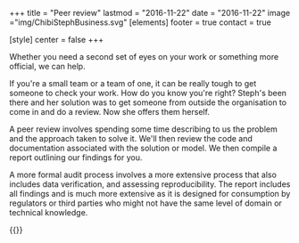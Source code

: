 +++
title = "Peer review"
lastmod = "2016-11-22"
date = "2016-11-22"
image ="img/ChibiStephBusiness.svg"
[elements]
  footer = true
  contact = true

[style]
  center = false
+++

Whether you need a second set of eyes on your work or something more official, we can help. 

If you're a small team or a team of one, it can be really tough to get someone to check your work. How do you know you're right? Steph's been there and her solution was to get someone from outside the organisation to come in and do a review. Now she offers them herself.

A peer review involves spending some time describing to us the problem and the approach taken to solve it. We'll then review the code and documentation associated with the solution or model. We then compile a report outlining our findings for you.

A more formal audit process involves a more extensive process that also includes data verification, and assessing reproducibility. The report includes all findings and is much more extensive as it is designed for consumption by regulators or third parties who might not have the same level of domain or technical knowledge.

{{<btn href="../#contact" msg="Get a peer review">}}